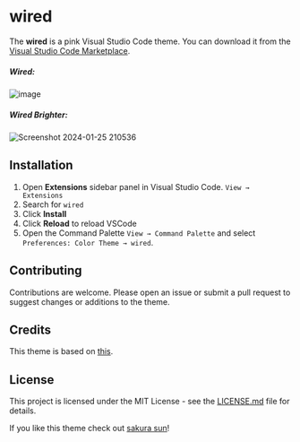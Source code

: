 # wired

The **wired** is a pink Visual Studio Code theme. You can download it from the [Visual Studio Code Marketplace](https://marketplace.visualstudio.com/items?itemName=minako.wired).

##### Wired:

<img alt="image" src="https://github.com/kayliese/wired/assets/49692061/10496aec-7f72-4c1b-9081-ce3f23e72c60">

##### Wired Brighter:

![Screenshot 2024-01-25 210536](https://github.com/kayliese/wired/assets/49692061/c5d87eab-6bd1-4bfa-9d58-f35a5c2dd5fa)



## Installation

1. Open **Extensions** sidebar panel in Visual Studio Code. `View → Extensions`
2. Search for `wired`
3. Click **Install**
4. Click **Reload** to reload VSCode
5. Open the Command Palette `View → Command Palette` and select `Preferences: Color Theme → wired`.

## Contributing

Contributions are welcome. Please open an issue or submit a pull request to suggest changes or additions to the theme.

## Credits

This theme is based on [this](https://themes.vscode.one/theme/Hitler/PgXaWBMc).

## License

This project is licensed under the MIT License - see the [LICENSE.md](LICENSE.md) file for details.

If you like this theme check out [sakura sun](https://marketplace.visualstudio.com/items?itemName=minako.sakurasun)!